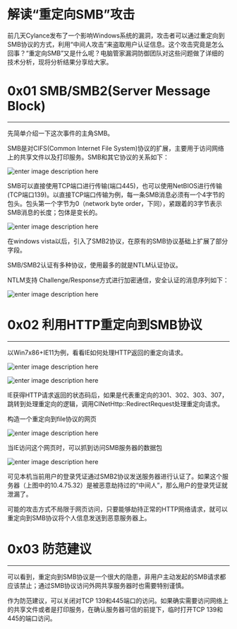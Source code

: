 # 解读“重定向SMB”攻击

前几天Cylance发布了一个影响Windows系统的漏洞，攻击者可以通过重定向到SMB协议的方式，利用“中间人攻击”来盗取用户认证信息。这个攻击究竟是怎么回事？“重定向SMB”又是什么呢？电脑管家漏洞防御团队对这些问题做了详细的技术分析，现将分析结果分享给大家。

0x01 SMB/SMB2(Server Message Block)
===================================

* * *

先简单介绍一下这次事件的主角SMB。

SMB是对CIFS(Common Internet File System)协议的扩展，主要用于访问网络上的共享文件以及打印服务。SMB和其它协议的关系如下：

![enter image description here](http://drops.javaweb.org/uploads/images/bbb7a071c8a50d53fc3278a30ac945691a0050b6.jpg)

SMB可以直接使用TCP端口进行传输(端口445)，也可以使用NetBIOS进行传输(TCP端口139)。以直接TCP端口传输为例，每一条SMB消息必须有一个4字节的包头。包头第一个字节为0（network byte order，下同），紧跟着的3字节表示SMB消息的长度；包体是变长的。

![enter image description here](http://drops.javaweb.org/uploads/images/f701d992e19e3c39fcda17db6ade0a06a219340c.jpg)

在windows vista以后，引入了SMB2协议，在原有的SMB协议基础上扩展了部分字段。

SMB/SMB2认证有多种协议，使用最多的就是NTLM认证协议。

NTLM支持 Challenge/Response方式进行加密通信，安全认证的消息序列如下：

![enter image description here](http://drops.javaweb.org/uploads/images/b6748292aec6a2e9740470c9248aac82d480c348.jpg)

0x02 利用HTTP重定向到SMB协议
====================

* * *

以Win7x86+IE11为例，看看IE如何处理HTTP返回的重定向请求。

![enter image description here](http://drops.javaweb.org/uploads/images/dd11ef4ed051abfe48fcb9046a72145a6525c717.jpg)

![enter image description here](http://drops.javaweb.org/uploads/images/72dd363f59ca5162b6de93d9efe77bfbb67844e7.jpg)

IE获得HTTP请求返回的状态码后，如果是代表重定向的301、302、303、307，跳转到处理重定向的逻辑，调用CINetHttp::RedirectRequest处理重定向请求。

构造一个重定向到file协议的网页

![enter image description here](http://drops.javaweb.org/uploads/images/5bcf5e8f96f95e93d213f1b1fb317e84b62282b6.jpg)

当IE访问这个网页时，可以抓到访问SMB服务器的数据包

![enter image description here](http://drops.javaweb.org/uploads/images/760dc764e6b73e2d9a97d4759a6f50be8d629ae3.jpg)

可见本机当前用户的登录凭证通过SMB2协议发送服务器进行认证了。如果这个服务器（上图中的10.4.75.32）是被恶意劫持过的“中间人”，那么用户的登录凭证就泄漏了。

可能的攻击方式不局限于网页访问，只要能够劫持正常的HTTP网络请求，就可以重定向到SMB协议将个人信息发送到恶意服务器上。

0x03 防范建议
=========

* * *

可以看到，重定向到SMB协议是一个很大的隐患，非用户主动发起的SMB请求都应该禁止；通过SMB协议访问外网共享服务器时也需要特别谨慎。

作为防范建议，可以关闭对TCP 139和445端口的访问。如果确实需要访问网络上的共享文件或者是打印服务，在确认服务器可信的前提下，临时打开TCP 139和445的端口访问。